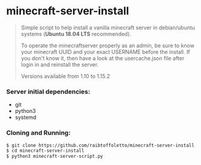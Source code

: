 # minecraft-server-install
> Simple script to help install a vanilla minecraft server in debian/ubuntu systems (**Ubuntu 18.04 LTS** recommended).
>
> To  operate the minecraftserver properly as an admin, be sure to know your minecraft UUID and your exact
> USERNAME before the install. If you don't know it, then have a look at the usercache.json file after
> login in and reinstall the server.
>
> Versions available from 1.10 to 1.15.2

### Server initial dependencies:
* git
* python3
* systemd

### Cloning and Running:
```bash
$ git clone https://github.com/raibtoffoletto/minecraft-server-install.git
$ cd minecraft-server-install
$ python3 minecraft-server-script.py
```
